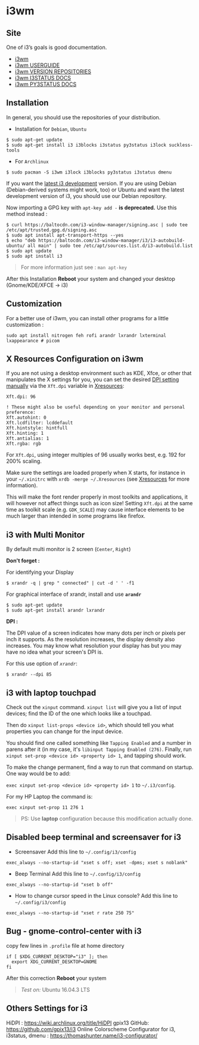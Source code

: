 # i3wm 

## Site
One of i3’s goals is good documentation.

* [i3wm](https://i3wm.org/)
* [i3wm USERGUIDE](https://i3wm.org/docs/userguide.html)
* [i3wm VERSION REPOSITORIES](https://i3wm.org/docs/repositories.html)
* [i3wm I3STATUS DOCS](https://i3wm.org/docs/i3status.html)
* [i3wm PY3STATUS DOCS](https://i3wm.org/docs/user-contributed/py3status.html)

## Installation
In general, you should use the repositories of your distribution.
* Installation for `Debian`, `Ubuntu`
```shell
$ sudo apt-get update
$ sudo apt-get install i3 i3blocks i3status py3status i3lock suckless-tools
```

* For `Archlinux`
```shell
$ sudo pacman -S i3wm i3lock i3blocks py3status i3status dmenu
```

If you want the [latest i3 development](https://i3wm.org/docs/repositories.html) version.
If you are using Debian (Debian-derived systems might work, too) or Ubuntu and want the latest development version of i3, you should use our Debian repository.

Now importing a GPG key with `apt-key add -` **is deprecated.** Use this method instead :
```shell
$ curl https://baltocdn.com/i3-window-manager/signing.asc | sudo tee /etc/apt/trusted.gpg.d/signing.asc
$ sudo apt install apt-transport-https --yes
$ echo "deb https://baltocdn.com/i3-window-manager/i3/i3-autobuild-ubuntu/ all main" | sudo tee /etc/apt/sources.list.d/i3-autobuild.list
$ sudo apt update
$ sudo apt install i3
```
> For more information just see : `man apt-key`

After this Installation **Reboot** your system and changed your desktop (Gnome/KDE/XFCE -> i3)

## Customization
For a better use of i3wm, you can install other programs for a little customization :
```shell
sudo apt install nitrogen feh rofi arandr lxrandr lxterminal lxappearance # picom
```

## X Resources Configuration on i3wm
If you are not using a desktop environment such as KDE, Xfce, or other that manipulates the X settings for you, you can set the desired [DPI setting manually](https://wiki.archlinux.org/title/HiDPI) via the `Xft.dpi` variable in [Xresources](https://wiki.archlinux.org/title/Xresources):
```
Xft.dpi: 96

! These might also be useful depending on your monitor and personal preference:
Xft.autohint: 0
Xft.lcdfilter: lcddefault
Xft.hintstyle: hintfull
Xft.hinting: 1
Xft.antialias: 1
Xft.rgba: rgb
```

For `Xft.dpi`, using integer multiples of 96 usually works best, e.g. 192 for 200% scaling.

Make sure the settings are loaded properly when X starts, for instance in your `~/.xinitrc` with `xrdb -merge ~/.Xresources` (see [Xresources](https://wiki.archlinux.org/title/Xresources) for more information).

This will make the font render properly in most toolkits and applications, it will however not affect things such as icon size! Setting `Xft.dpi` at the same time as toolkit scale (e.g. `GDK_SCALE`) may cause interface elements to be much larger than intended in some programs like firefox.

## i3 with Multi Monitor
By default multi monitor is 2 screen (`Center`, `Right`)

**Don't forget :**

For identifying your Display
```shell
$ xrandr -q | grep " connected" | cut -d ' ' -f1
```
For graphical interface of xrandr, install and use **`arandr`**
```
$ sudo apt-get update
$ sudo apt-get install arandr lxrandr
```
**DPI :**

The DPI value of a screen indicates how many dots per inch or pixels per inch it supports. As the resolution increases, the display density also increases. You may know what resolution your display has but you may have no idea what your screen's DPI is.

For this use option of *`xrandr`*:
```
$ xrandr --dpi 85
```

## i3 with laptop touchpad
Check out the `xinput` command. `xinput list` will give you a list of input devices; find the ID of the one which looks like a touchpad. 

Then do `xinput list-props <device id>`, which should tell you what properties you can change for the input device. 

You should find one called something like `Tapping Enabled` and a number in parens after it (in my case, it's `libinput Tapping Enabled (276)`. Finally, run `xinput set-prop <device id> <property id> 1`, and tapping should work.

To make the change permanent, find a way to run that command on startup. One way would be to add:

`exec xinput set-prop <device id> <property id> 1` to `~/.i3/config`.

For my HP Laptop the command is:

`exec xinput set-prop 11 276 1`

> PS: Use **laptop** configuration because this modification actually done.

## Disabled beep terminal and screensaver for i3
* Screensaver
Add this line to `~/.config/i3/config`

`exec_always --no-startup-id "xset s off; xset -dpms; xset s noblank"`

* Beep Terminal
Add this line to `~/.config/i3/config`

`exec_always --no-startup-id "xset b off"`

* How to change cursor speed in the Linux console?
Add this line to `~/.config/i3/config`

`exec_always --no-startup-id "xset r rate 250 75"`

## Bug - gnome-control-center with i3
copy few lines in `.profile` file at home directory
```
if [ $XDG_CURRENT_DESKTOP="i3" ]; then
  export XDG_CURRENT_DESKTOP=GNOME
fi
```
After this correction **Reboot** your system
> *Test on:* Ubuntu 16.04.3 LTS

## Others Settings for i3
HiDPI : https://wiki.archlinux.org/title/HiDPI
gpix13 GitHub: https://github.com/gpix13/i3
Online Colorscheme Configurator for i3, i3status, dmenu : https://thomashunter.name/i3-configurator/

